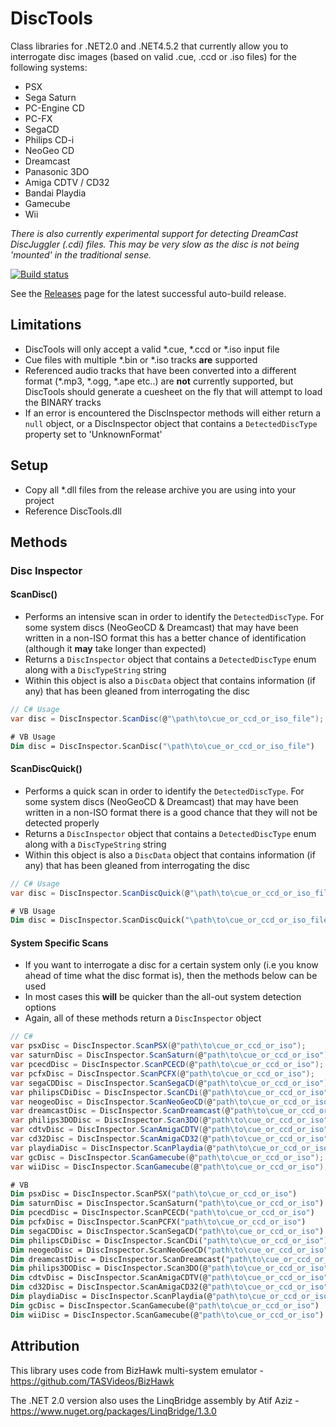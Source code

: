 # DiscTools
Class libraries for .NET2.0 and .NET4.5.2 that currently allow you to interrogate disc images (based on valid .cue, .ccd or .iso files) for the following systems:

* PSX
* Sega Saturn
* PC-Engine CD
* PC-FX
* SegaCD
* Philips CD-i
* NeoGeo CD
* Dreamcast
* Panasonic 3DO
* Amiga CDTV / CD32
* Bandai Playdia
* Gamecube
* Wii

*There is also currently experimental support for detecting DreamCast DiscJuggler (.cdi) files. This may be very slow as the disc is not being 'mounted' in the traditional sense.*

[![Build status](https://ci.appveyor.com/api/projects/status/58juhmjpih7mw266/branch/master?svg=true)](https://ci.appveyor.com/project/Asnivor/disctools/branch/master)

See the [Releases](https://github.com/Asnivor/DiscTools/releases) page for the latest successful auto-build release.

## Limitations
* DiscTools will only accept a valid *.cue, *.ccd or *.iso input file
* Cue files with multiple *.bin or *.iso tracks **are** supported
* Referenced audio tracks that have been converted into a different format (*.mp3, *.ogg, *.ape etc..) are **not** currently supported, but DiscTools should generate a cuesheet on the fly that will attempt to load the BINARY tracks
* If an error is encountered the DiscInspector methods will either return a `null` object, or a DiscInspector object that contains a `DetectedDiscType` property set to 'UnknownFormat'

## Setup
* Copy all *.dll files from the release archive you are using into your project
* Reference DiscTools.dll

## Methods

### Disc Inspector

#### ScanDisc()
* Performs an intensive scan in order to identify the `DetectedDiscType`. For some system discs (NeoGeoCD & Dreamcast) that may have been written in a non-ISO format this has a better chance of identification (although it **may** take longer than expected)
* Returns a `DiscInspector` object that contains a `DetectedDiscType` enum along with a `DiscTypeString` string
* Within this object is also a `DiscData` object that contains information (if any) that has been gleaned from interrogating the disc

```c#
// C# Usage
var disc = DiscInspector.ScanDisc(@"\path\to\cue_or_ccd_or_iso_file");
```

```vb
# VB Usage
Dim disc = DiscInspector.ScanDisc("\path\to\cue_or_ccd_or_iso_file")
```

#### ScanDiscQuick()
* Performs a quick scan in order to identify the `DetectedDiscType`. For some system discs (NeoGeoCD & Dreamcast) that may have been written in a non-ISO format there is a good chance that they will not be detected properly
* Returns a `DiscInspector` object that contains a `DetectedDiscType` enum along with a `DiscTypeString` string
* Within this object is also a `DiscData` object that contains information (if any) that has been gleaned from interrogating the disc

```c#
// C# Usage
var disc = DiscInspector.ScanDiscQuick(@"\path\to\cue_or_ccd_or_iso_file");
```

```vb
# VB Usage
Dim disc = DiscInspector.ScanDiscQuick("\path\to\cue_or_ccd_or_iso_file")
```

#### System Specific Scans
* If you want to interrogate a disc for a certain system only (i.e you know ahead of time what the disc format is), then the methods below can be used
* In most cases this **will** be quicker than the all-out system detection options
* Again, all of these methods return a `DiscInspector` object

```c#
// C#
var psxDisc = DiscInspector.ScanPSX(@"path\to\cue_or_ccd_or_iso");
var saturnDisc = DiscInspector.ScanSaturn(@"path\to\cue_or_ccd_or_iso");
var pcecdDisc = DiscInspector.ScanPCECD(@"path\to\cue_or_ccd_or_iso");
var pcfxDisc = DiscInspector.ScanPCFX(@"path\to\cue_or_ccd_or_iso");
var segaCDDisc = DiscInspector.ScanSegaCD(@"path\to\cue_or_ccd_or_iso");
var philipsCDiDisc = DiscInspector.ScanCDi(@"path\to\cue_or_ccd_or_iso");
var neogeoDisc = DiscInspector.ScanNeoGeoCD(@"path\to\cue_or_ccd_or_iso");
var dreamcastDisc = DiscInspector.ScanDreamcast(@"path\to\cue_or_ccd_or_iso");
var philips3DODisc = DiscInspector.Scan3DO(@"path\to\cue_or_ccd_or_iso");
var cdtvDisc = DiscInspector.ScanAmigaCDTV(@"path\to\cue_or_ccd_or_iso");
var cd32Disc = DiscInspector.ScanAmigaCD32(@"path\to\cue_or_ccd_or_iso");
var playdiaDisc = DiscInspector.ScanPlaydia(@"path\to\cue_or_ccd_or_iso");
var gcDisc = DiscInspector.ScanGamecube(@"path\to\cue_or_ccd_or_iso");
var wiiDisc = DiscInspector.ScanGamecube(@"path\to\cue_or_ccd_or_iso");
```

```vb
# VB
Dim psxDisc = DiscInspector.ScanPSX("path\to\cue_or_ccd_or_iso")
Dim saturnDisc = DiscInspector.ScanSaturn("path\to\cue_or_ccd_or_iso")
Dim pcecdDisc = DiscInspector.ScanPCECD("path\to\cue_or_ccd_or_iso")
Dim pcfxDisc = DiscInspector.ScanPCFX("path\to\cue_or_ccd_or_iso")
Dim segaCDDisc = DiscInspector.ScanSegaCD("path\to\cue_or_ccd_or_iso")
Dim philipsCDiDisc = DiscInspector.ScanCDi("path\to\cue_or_ccd_or_iso")
Dim neogeoDisc = DiscInspector.ScanNeoGeoCD("path\to\cue_or_ccd_or_iso")
Dim dreamcastDisc = DiscInspector.ScanDreamcast("path\to\cue_or_ccd_or_iso")
Dim philips3DODisc = DiscInspector.Scan3DO(@"path\to\cue_or_ccd_or_iso")
Dim cdtvDisc = DiscInspector.ScanAmigaCDTV(@"path\to\cue_or_ccd_or_iso")
Dim cd32Disc = DiscInspector.ScanAmigaCD32(@"path\to\cue_or_ccd_or_iso")
Dim playdiaDisc = DiscInspector.ScanPlaydia(@"path\to\cue_or_ccd_or_iso")
Dim gcDisc = DiscInspector.ScanGamecube(@"path\to\cue_or_ccd_or_iso")
Dim wiiDisc = DiscInspector.ScanGamecube(@"path\to\cue_or_ccd_or_iso")
```


## Attribution
This library uses code from BizHawk multi-system emulator - https://github.com/TASVideos/BizHawk

The .NET 2.0 version also uses the LinqBridge assembly by Atif Aziz - https://www.nuget.org/packages/LinqBridge/1.3.0
